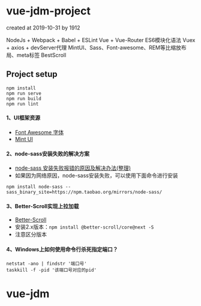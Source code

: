 # vue-jdm-project

created at 2019-10-31 by 1912

NodeJs + Webpack + Babel + ESLint
Vue + Vue-Router
ES6模块化语法
Vuex + axios + devServer代理
MintUI、Sass、Font-awesome、REM等比缩放布局、meta标签
BestScroll



## Project setup
```
npm install
npm run serve
npm run build
npm run lint
```

#### 1、UI框架资源

* [Font Awesome 字体](http://fontawesome.dashgame.com/)
* [Mint UI](http://mint-ui.github.io/#!/zh-cn)


#### 2、node-sass安装失败的解决方案

* [node-sass 安装失败报错的原因及解决办法(整理)](https://www.cnblogs.com/gitnull/p/10188030.html)
* 如果因为网络原因，node-sass安装失败，可以使用下面命令进行安装
```
npm install node-sass --sass_binary_site=https://npm.taobao.org/mirrors/node-sass/
```

#### 3、Better-Scroll实现上拉加载

* [Better-Scroll](https://better-scroll.github.io/docs/zh-CN/guide/how-to-install.html#npm)
* 安装2.x版本：`npm install @better-scroll/core@next -S`
* 注意区分版本

#### 4、Windows上如何使用命令行杀死指定端口？
```
netstat -ano | findstr '端口号'
taskkill -f -pid '该端口号对应的pid'
```
# vue-jdm
